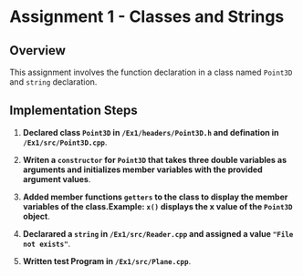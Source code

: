 # Assignment 1 - Classes and Strings
 
## Overview
This assignment involves the function declaration in a class named `Point3D` and `string` declaration.
## Implementation Steps
 
1. **Declared class `Point3D` in `/Ex1/headers/Point3D.h` and defination in `/Ex1/src/Point3D.cpp`**.
 
2. **Writen a `constructor` for `Point3D` that takes three double variables as arguments and initializes member variables with the provided argument values**.
 
3. **Added member functions `getters` to the class to display the member variables of the class.Example: `x()` displays the x value of the `Point3D` object**.

4. **Declarared a `string` in `/Ex1/src/Reader.cpp` and assigned a value `"File not exists"`**.
 
4. **Written test Program in `/Ex1/src/Plane.cpp`**.
